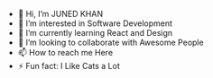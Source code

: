 - 👋 Hi, I’m JUNED KHAN
- 👀 I’m interested in Software Development 
- 🌱 I’m currently learning React and Design
- 💞️ I’m looking to collaborate with Awesome People
- 📫 How to reach me Here
- ⚡ Fun fact: I Like Cats a Lot

<!---
UmiHuraira771/UmiHuraira771 is a ✨ special ✨ repository because its `README.md` (this file) appears on your GitHub profile.
You can click the Preview link to take a look at your changes.
--->
